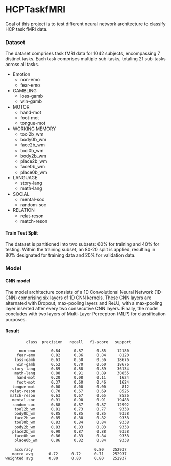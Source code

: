 # HCPTaskfMRI
Goal of this project is to test different neural network architecture to classify HCP task fMRI data.

### Dataset
The dataset comprises task fMRI data for 1042 subjects, encompassing 7 distinct tasks. Each task comprises multiple sub-tasks, totaling 21 sub-tasks across all tasks.

* Emotion
   * non-emo
   * fear-emo
* GAMBLING
   * loss-gamb
   * win-gamb
* MOTOR
   * hand-mot
   * foot-mot
   * tongue-mot
* WORKING MEMORY
   * tool2b_wm
   * body0b_wm
   * face2b_wm
   * tool0b_wm
   * body2b_wm
   * place2b_wm
   * face0b_wm
   * place0b_wm
* LANGUAGE
   * story-lang
   * math-lang
* SOCIAL
   * mental-soc
   * random-soc
* RELATION
   * relat-reson
   * match-reson

#### Train Test Split
The dataset is partitioned into two subsets: 60% for training and 40% for testing. Within the training subset, an 80-20 split is applied, resulting in 80% designated for training data and 20% for validation data.

### Model
#### CNN model
The model architecture consists of a 1D Convolutional Neural Network (1D-CNN) comprising six layers of 1D CNN kernels. These CNN layers are alternated with Dropout, max-pooling layers and ReLU, with a max-pooling layer inserted after every two consecutive CNN layers. Finally, the model concludes with two layers of Multi-Layer Perceptron (MLP) for classification purposes.
#### Result
```
         class  precision   recall   f1-score   support

      non-emo       0.84      0.87      0.85     12180
     fear-emo       0.82      0.86      0.84      8120
    loss-gamb       0.63      0.50      0.56     18676
     win-gamb       0.52      0.70      0.60     18676
   story-lang       0.89      0.88      0.89     36134
    math-lang       0.88      0.91      0.89     30855
     hand-mot       0.20      0.08      0.11      1624
     foot-mot       0.37      0.60      0.46      1624
   tongue-mot       0.00      0.00      0.00       812
  relat-reson       0.70      0.67      0.69      8526
  match-reson       0.63      0.67      0.65      8526
   mental-soc       0.91      0.90      0.91     19488
   random-soc       0.88      0.87      0.87     12992
    tool2b_wm       0.81      0.73      0.77      9338
    body0b_wm       0.85      0.85      0.85      9338
    face2b_wm       0.85      0.80      0.82      9338
    tool0b_wm       0.83      0.84      0.84      9338
    body2b_wm       0.83      0.83      0.83      9338
   place2b_wm       0.90      0.87      0.88      9338
    face0b_wm       0.86      0.83      0.84      9338
    place0b_wm      0.86      0.82      0.84      9338

    accuracy                           0.80    252937
   macro avg       0.72      0.72      0.71    252937
weighted avg       0.80      0.80      0.80    252937
```
